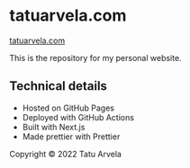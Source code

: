 # tatuarvela.com

[tatuarvela.com](https://tatuarvela.com)

This is the repository for my personal website.

## Technical details

* Hosted on GitHub Pages
* Deployed with GitHub Actions
* Built with Next.js
* Made prettier with Prettier

Copyright © 2022 Tatu Arvela
